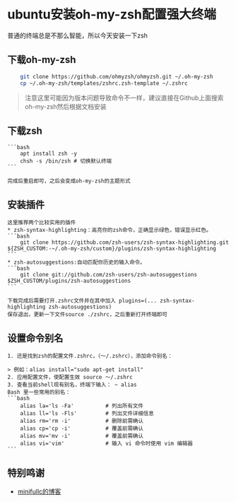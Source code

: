 # ubuntu安装oh-my-zsh配置强大终端

普通的终端总是不那么智能，所以今天安装一下zsh

## 下载oh-my-zsh

```bash
    git clone https://github.com/ohmyzsh/ohmyzsh.git ~/.oh-my-zsh
    cp ~/.oh-my-zsh/templates/zshrc.zsh-template ~/.zshrc
```
> 注意这里可能因为版本问题导致命令不一样，建议直接在Github上面搜索oh-my-zsh然后根据文档安装
## 下载zsh

    ```bash
        apt install zsh -y    
        chsh -s /bin/zsh # 切换默认终端
    ```

    完成后重启即可，之后会变成oh-my-zsh的主题形式
## 安装插件
    这里推荐两个比较实用的插件
    * zsh-syntax-highlighting：高亮你的zsh命令，正确显示绿色，错误显示红色。
    ```bash
        git clone https://github.com/zsh-users/zsh-syntax-highlighting.git ${ZSH_CUSTOM:-~/.oh-my-zsh/custom}/plugins/zsh-syntax-highlighting
    ```
    * zsh-autosuggestions:自动匹配你历史的输入命令。
    ```bash
        git clone git://github.com/zsh-users/zsh-autosuggestions $ZSH_CUSTOM/plugins/zsh-autosuggestions
    ```

    下载完成后需要打开.zshrc文件并在其中加入 plugins=(... zsh-syntax-highlighting zsh-autosuggestions)
    保存退出，更新一下文件source ./zshrc，之后重新打开终端即可
## 设置命令别名
    1. 还是找到zsh的配置文件.zshrc，（～/.zshrc），添加命令别名：

    > 例如：alias install="sudo apt-get install"
    2. 应用配置文件，使配置生效 source ～/.zshrc
    3. 查看当前shell现有别名，终端下输入： ~ alias 
    Bash 里一些常用的别名：
    ```bash
        alias la='ls -Fa'          # 列出所有文件
        alias ll='ls -Fls'         # 列出文件详细信息
        alias rm='rm -i'           # 删除前需确认
        alias cp='cp -i'           # 覆盖前需确认
        alias mv='mv -i'           # 覆盖前需确认
        alias vi='vim'             # 输入 vi 命令时使用 vim 编辑器
    ```

## 特别鸣谢
   *  [minifullc的博客](https://minifullc.github.io/2018/03/14/oh-my-zsh-配置zsh-终端环境)
